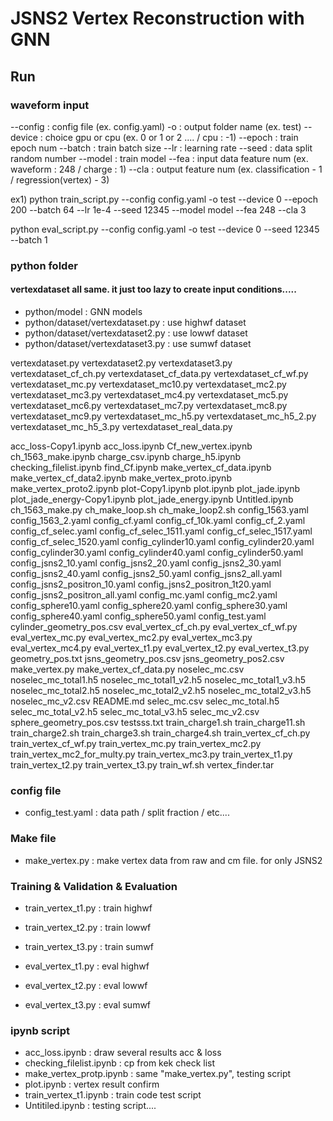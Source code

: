 # JSNS2 Vertex Reconstruction with GNN 
## Run
### waveform input

--config : config file (ex. config.yaml)
-o : output folder name (ex. test)
--device : choice gpu or cpu (ex. 0 or 1 or 2 ....  / cpu : -1)
--epoch : train epoch num
--batch : train batch size
--lr : learning rate
--seed : data split random number
--model : train model
--fea : input data feature num (ex. waveform : 248 / charge : 1)
--cla : output feature num (ex. classification - 1 / regression(vertex) - 3)

ex1) python train_script.py --config config.yaml -o test --device 0 --epoch 200 --batch 64 --lr 1e-4 --seed 12345 --model model --fea 248 --cla 3

python eval_script.py --config config.yaml -o test --device 0 --seed 12345 --batch 1



### python folder




#### vertexdataset all same. it just too lazy to create input conditions.....
- python/model : GNN models
- python/dataset/vertexdataset.py : use highwf dataset
- python/dataset/vertexdataset2.py : use lowwf dataset
- python/dataset/vertexdataset3.py : use sumwf dataset



vertexdataset.py
vertexdataset2.py
vertexdataset3.py
vertexdataset_cf_ch.py
vertexdataset_cf_data.py
vertexdataset_cf_wf.py
vertexdataset_mc.py
vertexdataset_mc10.py
vertexdataset_mc2.py
vertexdataset_mc3.py
vertexdataset_mc4.py
vertexdataset_mc5.py
vertexdataset_mc6.py
vertexdataset_mc7.py
vertexdataset_mc8.py
vertexdataset_mc9.py
vertexdataset_mc_h5.py
vertexdataset_mc_h5_2.py
vertexdataset_mc_h5_3.py
vertexdataset_real_data.py



acc_loss-Copy1.ipynb
acc_loss.ipynb
Cf_new_vertex.ipynb
ch_1563_make.ipynb
charge_csv.ipynb
charge_h5.ipynb
checking_filelist.ipynb
find_Cf.ipynb
make_vertex_cf_data.ipynb
make_vertex_cf_data2.ipynb
make_vertex_proto.ipynb
make_vertex_proto2.ipynb
plot-Copy1.ipynb
plot.ipynb
plot_jade.ipynb
plot_jade_energy-Copy1.ipynb
plot_jade_energy.ipynb
Untitled.ipynb
ch_1563_make.py
ch_make_loop.sh
ch_make_loop2.sh
config_1563.yaml
config_1563_2.yaml
config_cf.yaml
config_cf_10k.yaml
config_cf_2.yaml
config_cf_selec.yaml
config_cf_selec_1511.yaml
config_cf_selec_1517.yaml
config_cf_selec_1520.yaml
config_cylinder10.yaml
config_cylinder20.yaml
config_cylinder30.yaml
config_cylinder40.yaml
config_cylinder50.yaml
config_jsns2_10.yaml
config_jsns2_20.yaml
config_jsns2_30.yaml
config_jsns2_40.yaml
config_jsns2_50.yaml
config_jsns2_all.yaml
config_jsns2_positron_10.yaml
config_jsns2_positron_1t20.yaml
config_jsns2_positron_all.yaml
config_mc.yaml
config_mc2.yaml
config_sphere10.yaml
config_sphere20.yaml
config_sphere30.yaml
config_sphere40.yaml
config_sphere50.yaml
config_test.yaml
cylinder_geometry_pos.csv
eval_vertex_cf_ch.py
eval_vertex_cf_wf.py
eval_vertex_mc.py
eval_vertex_mc2.py
eval_vertex_mc3.py
eval_vertex_mc4.py
eval_vertex_t1.py
eval_vertex_t2.py
eval_vertex_t3.py
geometry_pos.txt
jsns_geometry_pos.csv
jsns_geometry_pos2.csv
make_vertex.py
make_vertex_cf_data.py
noselec_mc.csv
noselec_mc_total1.h5
noselec_mc_total1_v2.h5
noselec_mc_total1_v3.h5
noselec_mc_total2.h5
noselec_mc_total2_v2.h5
noselec_mc_total2_v3.h5
noselec_mc_v2.csv
README.md
selec_mc.csv
selec_mc_total.h5
selec_mc_total_v2.h5
selec_mc_total_v3.h5
selec_mc_v2.csv
sphere_geometry_pos.csv
testsss.txt
train_charge1.sh
train_charge11.sh
train_charge2.sh
train_charge3.sh
train_charge4.sh
train_vertex_cf_ch.py
train_vertex_cf_wf.py
train_vertex_mc.py
train_vertex_mc2.py
train_vertex_mc2_for_multy.py
train_vertex_mc3.py
train_vertex_t1.py
train_vertex_t2.py
train_vertex_t3.py
train_wf.sh
vertex_finder.tar


### config file

- config_test.yaml : data path / split fraction / etc....


### Make file

- make_vertex.py : make vertex data from raw and cm file. for only JSNS2

### Training & Validation & Evaluation


- train_vertex_t1.py : train highwf
- train_vertex_t2.py : train lowwf
- train_vertex_t3.py : train sumwf

- eval_vertex_t1.py : eval highwf
- eval_vertex_t2.py : eval lowwf
- eval_vertex_t3.py : eval sumwf


### ipynb script

- acc_loss.ipynb : draw several results acc & loss
- checking_filelist.ipynb : cp from kek check list
- make_vertex_protp.ipynb : same "make_vertex.py", testing script
- plot.ipynb : vertex result confirm
- train_vertex_t1.ipynb : train code test script
- Untitiled.ipynb : testing script....
